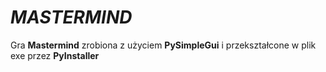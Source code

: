# ***MASTERMIND***

Gra __Mastermind__ zrobiona z użyciem __PySimpleGui__ i przekształcone w plik exe przez __PyInstaller__